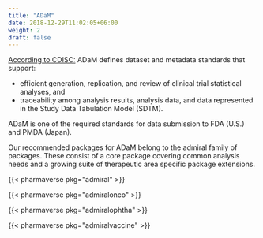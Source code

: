 ```yaml
---
title: "ADaM"
date: 2018-12-29T11:02:05+06:00
weight: 2
draft: false
---
```


[According to CDISC:](https://www.cdisc.org/standards/foundational/adam) ADaM defines dataset and metadata standards that support:

* efficient generation, replication, and review of clinical trial statistical analyses, and
* traceability among analysis results, analysis data, and data represented in the Study Data Tabulation Model (SDTM).​

ADaM is one of the required standards for data submission to FDA (U.S.) and PMDA (Japan).

Our recommended packages for ADaM belong to the admiral family of packages. These consist of a core package covering common
analysis needs and a growing suite of therapeutic area specific package extensions.

{{< pharmaverse pkg="admiral" >}}

{{< pharmaverse pkg="admiralonco" >}}

{{< pharmaverse pkg="admiralophtha" >}}

{{< pharmaverse pkg="admiralvaccine" >}}
